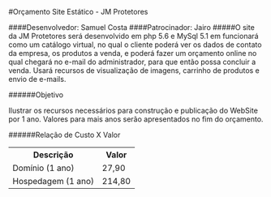 #Orçamento Site Estático - JM Protetores

####Desenvolvedor: Samuel Costa
####Patrocinador: Jairo
#####O site da JM Protetores será desenvolvido em php 5.6 e MySql 5.1 em funcionará como um catálogo virtual, no qual o cliente poderá ver os dados de contato da empresa, os produtos a venda, e poderá fazer um orçamento online no qual chegará no e-mail do administrador, para que então possa concluir a venda. Usará recursos de visualização de imagens, carrinho de produtos e envio de e-mails.


######Objetivo
<p>Ilustrar os recursos necessários para construção e publicação do WebSite por 1 ano. Valores para mais anos serão apresentados no fim do orçamento.</p>

######Relação de Custo X Valor
<table>
<tr>
    <th>
        Descrição
    </th>
    <th>
        Valor
    </th>
</tr>
<tr>
    <td>
        Domínio (1 ano)
    </td>
    <td>
        27,90
    </td>
</tr>
<tr>
    <td>
        Hospedagem (1 ano)
    </td>
    <td>
        214,80
    </td>
</tr>
</table>